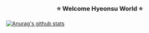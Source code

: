 ### <center>:star: Welcome Hyeonsu World :star:</center>
[![Anurag's github stats](https://github-readme-stats.vercel.app/api?username=junghyeonsu&hide_border=true)](https://github.com/anuraghazra/github-readme-stats)
